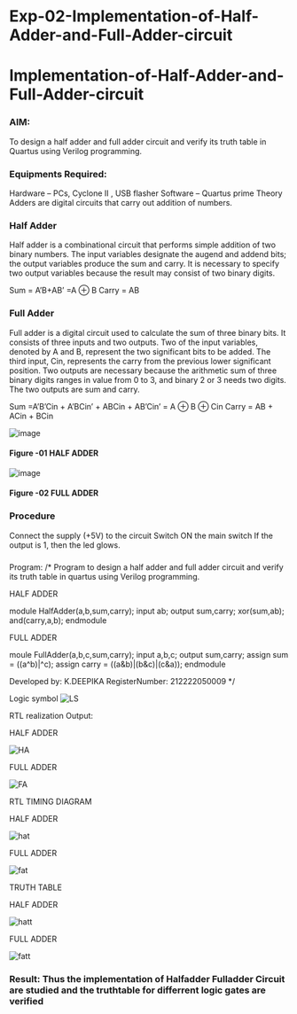 # Exp-02-Implementation-of-Half-Adder-and-Full-Adder-circuit

# Implementation-of-Half-Adder-and-Full-Adder-circuit
### AIM:
To design a half adder and full adder circuit and verify its truth table in Quartus using Verilog programming.

### Equipments Required:
Hardware – PCs, Cyclone II , USB flasher
Software – Quartus prime
Theory
Adders are digital circuits that carry out addition of numbers.

### Half Adder
Half adder is a combinational circuit that performs simple addition of two binary numbers. The input variables designate the augend and addend bits; the output variables produce the sum and carry. It is necessary to specify two output variables because the result may consist of two binary digits.

Sum = A’B+AB’ =A ⊕ B Carry = AB

### Full Adder
Full adder is a digital circuit used to calculate the sum of three binary bits. It consists of three inputs and two outputs. Two of the input variables, denoted by A and B, represent the two significant bits to be added. The third input, Cin, represents the carry from the previous lower significant position. Two outputs are necessary because the arithmetic sum of three binary digits ranges in value from 0 to 3, and binary 2 or 3 needs two digits. The two outputs are sum and carry.

Sum =A’B’Cin + A’BCin’ + ABCin + AB’Cin’ = A ⊕ B ⊕ Cin Carry = AB + ACin + BCin

 ![image](https://user-images.githubusercontent.com/36288975/163552156-a13e5a56-c638-4110-97d9-8896907c8d25.png)

#### Figure -01 HALF ADDER 


![image](https://user-images.githubusercontent.com/36288975/163552057-b3547877-6d07-45b4-b7e0-bcfebfad9e1d.png)

#### Figure -02 FULL ADDER 

### Procedure

Connect the supply (+5V) to the circuit
Switch ON the main switch
If the output is 1, then the led glows.
### 
Program:
/*
Program to design a half adder and full adder circuit and verify its truth table in quartus using Verilog programming.

HALF ADDER

module HalfAdder(a,b,sum,carry);
input ab;
output sum,carry;
xor(sum,ab);
and(carry,a,b);
endmodule

FULL ADDER

moule FullAdder(a,b,c,sum,carry);
input a,b,c;
output sum,carry;
assign sum = ((a^b)|^c);
assign carry = ((a&b)|(b&c)|(c&a));
endmodule

Developed by: K.DEEPIKA
RegisterNumber: 212222050009
*/


Logic symbol
![LS](https://user-images.githubusercontent.com/128984662/233136896-4326e26a-56e8-4b43-803b-cd3658c77de0.jpeg)



RTL realization
Output:

HALF ADDER

![HA](https://user-images.githubusercontent.com/128984662/233137873-bfac9988-4643-4fed-bb57-781c3749f3f8.jpeg)

FULL ADDER

![FA](https://user-images.githubusercontent.com/128984662/233138040-d5b369be-5ec4-4078-935f-28c00559efb9.jpeg)

RTL
TIMING DIAGRAM

HALF ADDER

![hat](https://user-images.githubusercontent.com/128984662/233138275-f3a0b861-9ce2-4a41-8448-e2c74906a7a9.jpeg)

FULL ADDER

![fat](https://user-images.githubusercontent.com/128984662/233138378-ed16fb9f-b855-41c0-9fc2-f23e6e874bdf.jpeg)

TRUTH TABLE

HALF ADDER


![hatt](https://user-images.githubusercontent.com/128984662/233138486-26fdcbf5-a3ca-40f6-976d-94926add5cf9.jpeg)

FULL ADDER

![fatt](https://user-images.githubusercontent.com/128984662/233138557-374cb767-0c51-4a0b-8fcf-96647efbf57b.jpeg)



### Result: Thus the implementation of Halfadder Fulladder Circuit are studied and the truthtable for differrent logic gates are verified
